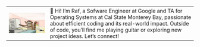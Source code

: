 <table>
  <tr>
    <td>
      <img src="https://raw.githubusercontent.com/Sirraff/Sirraff/refs/heads/main/giphy.webp" alt="me" width="500">
    </td>
    <td>
      👋 Hi! I’m Raf, a Sofware Engineer at Google and TA for Operating Systems at Cal State Monterey Bay, passionate about efficient coding and its real-world impact. Outside of code, you’ll find me playing guitar or exploring new project ideas. Let’s connect!
    </td>
  </tr>
</table>
